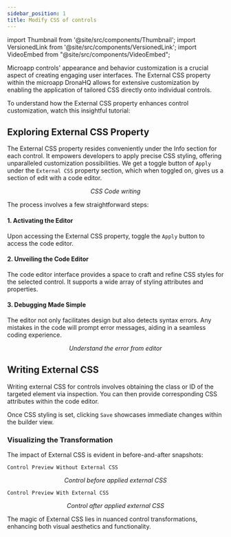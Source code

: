 ```yaml
---
sidebar_position: 1
title: Modify CSS of controls 
---
```

import Thumbnail from '@site/src/components/Thumbnail';
import VersionedLink from '@site/src/components/VersionedLink';
import VideoEmbed from "@site/src/components/VideoEmbed";


Microapp controls' appearance and behavior customization is a crucial aspect of creating engaging user interfaces. The External CSS property within the microapp DronaHQ allows for extensive customization by enabling the application of tailored CSS directly onto individual controls.

To understand how the External CSS property enhances control customization, watch this insightful tutorial:

<figure>
  <VideoEmbed host='youtube' videoId='FR4ABsWm-sw' />
</figure>


## Exploring External CSS Property

The External CSS property resides conveniently under the Info section for each control. It empowers developers to apply precise CSS styling, offering unparalleled customization possibilities.
We get a toggle button of `Apply` under the `External CSS` property section, which when toggled on, gives us a section of edit with a code editor.


<figure>
  <Thumbnail src="/img/building-apps-concepts/external-css/css-code.jpeg" alt="SEternal CSS code" />
  <figcaption align='center'><i>CSS Code writing</i></figcaption>
</figure>


The process involves a few straightforward steps:

#### 1. Activating the Editor

Upon accessing the External CSS property, toggle the `Apply` button to access the code editor.

#### 2. Unveiling the Code Editor

The code editor interface provides a space to craft and refine CSS styles for the selected control. It supports a wide array of styling attributes and properties.

#### 3. Debugging Made Simple

The editor not only facilitates design but also detects syntax errors. Any mistakes in the code will prompt error messages, aiding in a seamless coding experience.

<figure>
  <Thumbnail src="/img/building-apps-concepts/external-css/eroor.png" alt="Erorr code" />
  <figcaption align='center'><i>Understand the error from editor</i></figcaption>
</figure>

## Writing External CSS

Writing external CSS for controls involves obtaining the class or ID of the targeted element via inspection. You can then provide corresponding CSS attributes within the code editor.

<figure>
  <Thumbnail src="/img/building-apps-concepts/external-css/inspect.png" alt="inspect" />
</figure>

Once CSS styling is set, clicking `Save` showcases immediate changes within the builder view.



### Visualizing the Transformation

The impact of External CSS is evident in before-and-after snapshots:

`Control Preview Without External CSS`

<figure>
  <Thumbnail src="/img/building-apps-concepts/external-css/before.png" alt="Control before applied external CSS" />
  <figcaption align='center'><i>Control before applied external CSS</i></figcaption>
</figure>

`Control Preview With External CSS`

<figure>
  <Thumbnail src="/img/building-apps-concepts/external-css/after.png" alt="Control after applied external CSS" />
  <figcaption align='center'><i>Control after applied external CSS</i></figcaption>
</figure>

The magic of External CSS lies in nuanced control transformations, enhancing both visual aesthetics and functionality.


